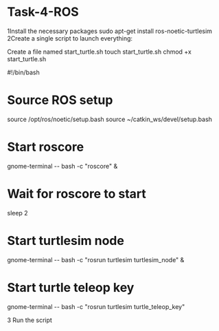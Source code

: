 # Task-4-ROS
1Install the necessary packages
sudo apt-get install ros-noetic-turtlesim
2Create a single script to launch everything:

Create a file named start_turtle.sh
touch start_turtle.sh
chmod +x start_turtle.sh

#!/bin/bash
# Source ROS setup
source /opt/ros/noetic/setup.bash
source ~/catkin_ws/devel/setup.bash

# Start roscore
gnome-terminal -- bash -c "roscore" &

# Wait for roscore to start
sleep 2

# Start turtlesim node
gnome-terminal -- bash -c "rosrun turtlesim turtlesim_node" &

# Start turtle teleop key
gnome-terminal -- bash -c "rosrun turtlesim turtle_teleop_key"

3 Run the script

